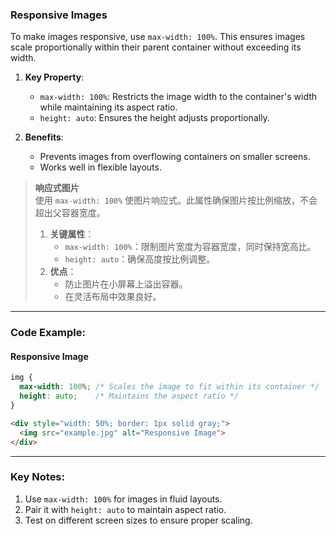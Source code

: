 ### Responsive Images  

To make images responsive, use `max-width: 100%`. This ensures images scale proportionally within their parent container without exceeding its width.  

1. **Key Property**:  
   - `max-width: 100%`: Restricts the image width to the container's width while maintaining its aspect ratio.  
   - `height: auto`: Ensures the height adjusts proportionally.  

2. **Benefits**:  
   - Prevents images from overflowing containers on smaller screens.  
   - Works well in flexible layouts.  

> **响应式图片**  
> 使用 `max-width: 100%` 使图片响应式。此属性确保图片按比例缩放，不会超出父容器宽度。  
> 1. **关键属性**：  
>    - `max-width: 100%`：限制图片宽度为容器宽度，同时保持宽高比。  
>    - `height: auto`：确保高度按比例调整。  
> 2. **优点**：  
>    - 防止图片在小屏幕上溢出容器。  
>    - 在灵活布局中效果良好。  

---

### Code Example:

#### **Responsive Image**
```css
img {
  max-width: 100%; /* Scales the image to fit within its container */
  height: auto;    /* Maintains the aspect ratio */
}
```

```html
<div style="width: 50%; border: 1px solid gray;">
  <img src="example.jpg" alt="Responsive Image">
</div>
```

---

### Key Notes:  
1. Use `max-width: 100%` for images in fluid layouts.  
2. Pair it with `height: auto` to maintain aspect ratio.  
3. Test on different screen sizes to ensure proper scaling.